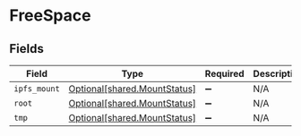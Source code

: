 # FreeSpace


## Fields

| Field                                                                  | Type                                                                   | Required                                                               | Description                                                            |
| ---------------------------------------------------------------------- | ---------------------------------------------------------------------- | ---------------------------------------------------------------------- | ---------------------------------------------------------------------- |
| `ipfs_mount`                                                           | [Optional[shared.MountStatus]](undefined/models/shared/mountstatus.md) | :heavy_minus_sign:                                                     | N/A                                                                    |
| `root`                                                                 | [Optional[shared.MountStatus]](undefined/models/shared/mountstatus.md) | :heavy_minus_sign:                                                     | N/A                                                                    |
| `tmp`                                                                  | [Optional[shared.MountStatus]](undefined/models/shared/mountstatus.md) | :heavy_minus_sign:                                                     | N/A                                                                    |